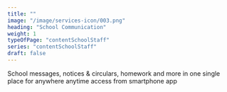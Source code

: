 ```yaml
---
title: "" 
image: "/image/services-icon/003.png"
heading: "School Communication"
weight: 1
typeOfPage: "contentSchoolStaff"
series: "contentSchoolStaff"
draft: false
---
```


School messages, notices & circulars, homework and more in one single place for anywhere anytime access from smartphone app
 